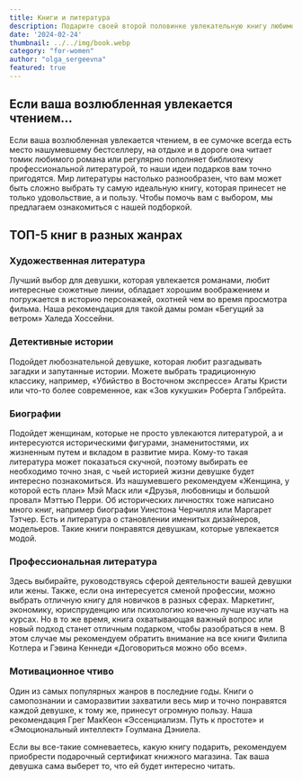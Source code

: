 ```yaml
---
title: Книги и литература
description: Подарите своей второй половинке увлекательную книгу любимого жанра или автора!
date: '2024-02-24'
thumbnail: ../../img/book.webp
category: "for-women"
author: "olga_sergeevna"
featured: true
---
```


## Если ваша возлюбленная увлекается чтением...

Если ваша возлюбленная увлекается чтением, в ее сумочке всегда есть место нашумевшему бестселлеру, на отдыхе и в дороге она читает томик любимого романа или регулярно пополняет библиотеку профессиональной литературой, то наши идеи подарков вам точно пригодятся. Мир литературы настолько разнообразен, что вам может быть сложно выбрать ту самую идеальную книгу, которая принесет не только удовольствие, а и пользу. Чтобы помочь вам с выбором, мы предлагаем ознакомиться с нашей подборкой.

## ТОП-5 книг в разных жанрах

### Художественная литература
Лучший выбор для девушки, которая увлекается романами, любит интересные сюжетные линии, обладает хорошим воображением и погружается в историю персонажей, охотней чем во время просмотра фильма. Наша рекомендация для такой дамы роман «Бегущий за ветром» Халеда Хоссейни.

### Детективные истории
Подойдет любознательной девушке, которая любит разгадывать загадки и запутанные истории. Можете выбрать традиционную классику, например, «Убийство в Восточном экспрессе» Агаты Кристи или что-то более современное, как «Зов кукушки» Роберта Гэлбрейта.

### Биографии
Подойдет женщинам, которые не просто увлекаются литературой, а и интересуются историческими фигурами, знаменитостями, их жизненным путем и вкладом в развитие мира. Кому-то такая литература может показаться скучной, поэтому выбирать ее необходимо точно зная, с чьей историей жизни девушке будет интересно познакомиться. Из нашумевшего рекомендуем «Женщина, у которой есть план» Мэй Маск или «Друзья, любовницы и большой провал» Мэттью Перри. Об исторических личностях тоже написано много книг, например биографии Уинстона Черчилля или Маргарет Тэтчер. Есть и литература о становлении именитых дизайнеров, модельеров. Такие книги понравятся девушкам, которые увлекается модой.

### Профессиональная литература
Здесь выбирайте, руководствуясь сферой деятельности вашей девушки или жены. Также, если она интересуется сменой профессии, можно выбрать отличную книгу для новичков в разных сферах. Маркетинг, экономику, юриспруденцию или психологию конечно лучше изучать на курсах. Но в то же время, книга охватывающая важный вопрос или новый подход станет отличным подарком, чтобы разобраться в нем. В этом случае мы рекомендуем обратить внимание на все книги Филипа Котлера и Гэвина Кеннеди «Договориться можно обо всем».

### Мотивационное чтиво
Один из самых популярных жанров в последние годы. Книги о самопознании и саморазвитии захватили весь мир и точно понравятся каждой девушке, к тому же, принесут огромную пользу. Наша рекомендация Грег МакКеон «Эссенциализм. Путь к простоте» и «Эмоциональный интеллект» Гоулмана Дэниела.

Если вы все-такие сомневаетесь, какую книгу подарить, рекомендуем приобрести подарочный сертификат книжного магазина. Так ваша девушка сама выберет то, что ей будет интересно читать.

